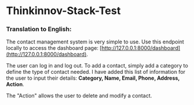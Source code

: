# Thinkinnov-Stack-Test

### Translation to English:

The contact management system is very simple to use. Use this endpoint locally to access the dashboard page: [http://127.0.0.1:8000/dashboard](http://127.0.0.1:8000/dashboard). 

The user can log in and log out. To add a contact, simply add a category to define the type of contact needed. I have added this list of information for the user to input their details: **Category, Name, Email, Phone, Address, Action**. 

The "Action" allows the user to delete and modify a contact.
